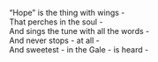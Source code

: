 “Hope” is the thing with wings -  
That perches in the soul -  
And sings the tune with all the words -  
And never stops - at all -  
And sweetest - in the Gale - is heard -  
